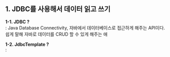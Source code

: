## 1. JDBC를 사용해서 데이터 읽고 쓰기
   
**1-1. JDBC ?**  
: Java Database Connectivity, 자바에서 데이터베이스로 접근하게 해주는 API이다. 쉽게 말해 자바로 데이터를 CRUD 할 수 있게 해주는 애
   
**1-2. JdbcTemplate ?**     
: 
